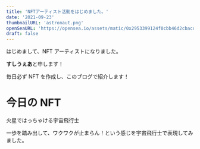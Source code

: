 ```yaml
---
title: 'NFTアーティスト活動をはじめました。'
date: '2021-09-23'
thumbnailURL: 'astronaut.png'
openSeaURL: 'https://opensea.io/assets/matic/0x2953399124f0cbb46d2cbacd8a89cf0599974963/80533188798899796897868278064969341025676140528266714365537697187813461590017'
draft: false
---
```


はじめまして、NFT アーティストになりました。

**すしうぇあ**と申します！

毎日必ず NFT を作成し、このブログで紹介します！

# 今日の NFT

火星ではっちゃける宇宙飛行士

一歩を踏み出して、ワクワクが止まらん！という感じを宇宙飛行士で表現してみました。
